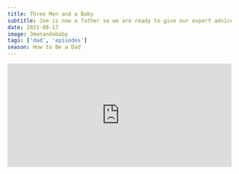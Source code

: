 ```yaml
---
title: Three Men and a Baby
subtitle: Joe is now a father so we are ready to give our expert advice on How to Be a Dad. We come up with the Tony Danza line and dig into Ted Danson's past.
date: 2021-08-17
image: 3menandababy
tags: ['dad', 'episodes']
season: How to Be a Dad
---
```

<iframe src="https://open.spotify.com/embed/episode/3aTO4fZbrhlv2GQ1BMNnzG" width="100%" height="232" frameBorder="0" allowtransparency="true" allow="encrypted-media"></iframe>